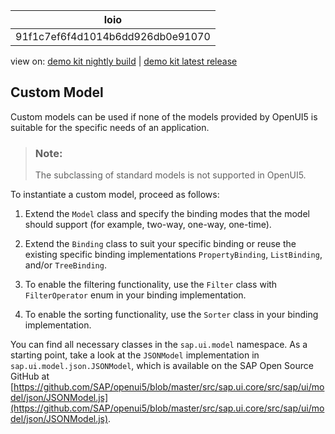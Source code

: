 <!-- loio91f1c7ef6f4d1014b6dd926db0e91070 -->

| loio |
| -----|
| 91f1c7ef6f4d1014b6dd926db0e91070 |

<div id="loio">

view on: [demo kit nightly build](https://sdk.openui5.org/nightly/#/topic/91f1c7ef6f4d1014b6dd926db0e91070) | [demo kit latest release](https://sdk.openui5.org/topic/91f1c7ef6f4d1014b6dd926db0e91070)</div>

## Custom Model

Custom models can be used if none of the models provided by OpenUI5 is suitable for the specific needs of an application.

> ### Note:  
> The subclassing of standard models is not supported in OpenUI5.

To instantiate a custom model, proceed as follows:

1.  Extend the `Model` class and specify the binding modes that the model should support \(for example, two-way, one-way, one-time\).

2.  Extend the `Binding` class to suit your specific binding or reuse the existing specific binding implementations `PropertyBinding`, `ListBinding`, and/or `TreeBinding`.

3.  To enable the filtering functionality, use the `Filter` class with `FilterOperator` enum in your binding implementation.

4.  To enable the sorting functionality, use the `Sorter` class in your binding implementation.


You can find all necessary classes in the `sap.ui.model` namespace. As a starting point, take a look at the `JSONModel` implementation in `sap.ui.model.json.JSONModel`, which is available on the SAP Open Source GitHub at [https://github.com/SAP/openui5/blob/master/src/sap.ui.core/src/sap/ui/model/json/JSONModel.js](https://github.com/SAP/openui5/blob/master/src/sap.ui.core/src/sap/ui/model/json/JSONModel.js).

